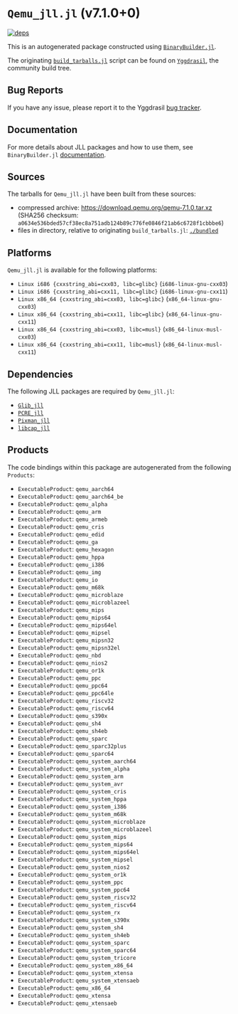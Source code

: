# `Qemu_jll.jl` (v7.1.0+0)

[![deps](https://juliahub.com/docs/Qemu_jll/deps.svg)](https://juliahub.com/ui/Packages/Qemu_jll/69VNJ?page=2)

This is an autogenerated package constructed using [`BinaryBuilder.jl`](https://github.com/JuliaPackaging/BinaryBuilder.jl).

The originating [`build_tarballs.jl`](https://github.com/JuliaPackaging/Yggdrasil/blob/efc42abaecc9e920cc52329e58d7f639e6fad66c/Q/Qemu/build_tarballs.jl) script can be found on [`Yggdrasil`](https://github.com/JuliaPackaging/Yggdrasil/), the community build tree.

## Bug Reports

If you have any issue, please report it to the Yggdrasil [bug tracker](https://github.com/JuliaPackaging/Yggdrasil/issues).

## Documentation

For more details about JLL packages and how to use them, see `BinaryBuilder.jl` [documentation](https://docs.binarybuilder.org/stable/jll/).

## Sources

The tarballs for `Qemu_jll.jl` have been built from these sources:

* compressed archive: https://download.qemu.org/qemu-7.1.0.tar.xz (SHA256 checksum: `a0634e536bded57cf38ec8a751adb124b89c776fe0846f21ab6c6728f1cbbbe6`)
* files in directory, relative to originating `build_tarballs.jl`: [`./bundled`](https://github.com/JuliaPackaging/Yggdrasil/tree/efc42abaecc9e920cc52329e58d7f639e6fad66c/Q/Qemu/bundled)

## Platforms

`Qemu_jll.jl` is available for the following platforms:

* `Linux i686 {cxxstring_abi=cxx03, libc=glibc}` (`i686-linux-gnu-cxx03`)
* `Linux i686 {cxxstring_abi=cxx11, libc=glibc}` (`i686-linux-gnu-cxx11`)
* `Linux x86_64 {cxxstring_abi=cxx03, libc=glibc}` (`x86_64-linux-gnu-cxx03`)
* `Linux x86_64 {cxxstring_abi=cxx11, libc=glibc}` (`x86_64-linux-gnu-cxx11`)
* `Linux x86_64 {cxxstring_abi=cxx03, libc=musl}` (`x86_64-linux-musl-cxx03`)
* `Linux x86_64 {cxxstring_abi=cxx11, libc=musl}` (`x86_64-linux-musl-cxx11`)

## Dependencies

The following JLL packages are required by `Qemu_jll.jl`:

* [`Glib_jll`](https://github.com/JuliaBinaryWrappers/Glib_jll.jl)
* [`PCRE_jll`](https://github.com/JuliaBinaryWrappers/PCRE_jll.jl)
* [`Pixman_jll`](https://github.com/JuliaBinaryWrappers/Pixman_jll.jl)
* [`libcap_jll`](https://github.com/JuliaBinaryWrappers/libcap_jll.jl)

## Products

The code bindings within this package are autogenerated from the following `Products`:

* `ExecutableProduct`: `qemu_aarch64`
* `ExecutableProduct`: `qemu_aarch64_be`
* `ExecutableProduct`: `qemu_alpha`
* `ExecutableProduct`: `qemu_arm`
* `ExecutableProduct`: `qemu_armeb`
* `ExecutableProduct`: `qemu_cris`
* `ExecutableProduct`: `qemu_edid`
* `ExecutableProduct`: `qemu_ga`
* `ExecutableProduct`: `qemu_hexagon`
* `ExecutableProduct`: `qemu_hppa`
* `ExecutableProduct`: `qemu_i386`
* `ExecutableProduct`: `qemu_img`
* `ExecutableProduct`: `qemu_io`
* `ExecutableProduct`: `qemu_m68k`
* `ExecutableProduct`: `qemu_microblaze`
* `ExecutableProduct`: `qemu_microblazeel`
* `ExecutableProduct`: `qemu_mips`
* `ExecutableProduct`: `qemu_mips64`
* `ExecutableProduct`: `qemu_mips64el`
* `ExecutableProduct`: `qemu_mipsel`
* `ExecutableProduct`: `qemu_mipsn32`
* `ExecutableProduct`: `qemu_mipsn32el`
* `ExecutableProduct`: `qemu_nbd`
* `ExecutableProduct`: `qemu_nios2`
* `ExecutableProduct`: `qemu_or1k`
* `ExecutableProduct`: `qemu_ppc`
* `ExecutableProduct`: `qemu_ppc64`
* `ExecutableProduct`: `qemu_ppc64le`
* `ExecutableProduct`: `qemu_riscv32`
* `ExecutableProduct`: `qemu_riscv64`
* `ExecutableProduct`: `qemu_s390x`
* `ExecutableProduct`: `qemu_sh4`
* `ExecutableProduct`: `qemu_sh4eb`
* `ExecutableProduct`: `qemu_sparc`
* `ExecutableProduct`: `qemu_sparc32plus`
* `ExecutableProduct`: `qemu_sparc64`
* `ExecutableProduct`: `qemu_system_aarch64`
* `ExecutableProduct`: `qemu_system_alpha`
* `ExecutableProduct`: `qemu_system_arm`
* `ExecutableProduct`: `qemu_system_avr`
* `ExecutableProduct`: `qemu_system_cris`
* `ExecutableProduct`: `qemu_system_hppa`
* `ExecutableProduct`: `qemu_system_i386`
* `ExecutableProduct`: `qemu_system_m68k`
* `ExecutableProduct`: `qemu_system_microblaze`
* `ExecutableProduct`: `qemu_system_microblazeel`
* `ExecutableProduct`: `qemu_system_mips`
* `ExecutableProduct`: `qemu_system_mips64`
* `ExecutableProduct`: `qemu_system_mips64el`
* `ExecutableProduct`: `qemu_system_mipsel`
* `ExecutableProduct`: `qemu_system_nios2`
* `ExecutableProduct`: `qemu_system_or1k`
* `ExecutableProduct`: `qemu_system_ppc`
* `ExecutableProduct`: `qemu_system_ppc64`
* `ExecutableProduct`: `qemu_system_riscv32`
* `ExecutableProduct`: `qemu_system_riscv64`
* `ExecutableProduct`: `qemu_system_rx`
* `ExecutableProduct`: `qemu_system_s390x`
* `ExecutableProduct`: `qemu_system_sh4`
* `ExecutableProduct`: `qemu_system_sh4eb`
* `ExecutableProduct`: `qemu_system_sparc`
* `ExecutableProduct`: `qemu_system_sparc64`
* `ExecutableProduct`: `qemu_system_tricore`
* `ExecutableProduct`: `qemu_system_x86_64`
* `ExecutableProduct`: `qemu_system_xtensa`
* `ExecutableProduct`: `qemu_system_xtensaeb`
* `ExecutableProduct`: `qemu_x86_64`
* `ExecutableProduct`: `qemu_xtensa`
* `ExecutableProduct`: `qemu_xtensaeb`
